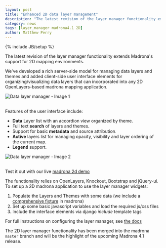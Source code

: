 ```yaml
---
layout: post
title: "Enhanced 2D data layer management"
description: "The latest revision of the layer manager functionality extends Madrona's support for 2D mapping environments" 
category: news
tags: [layer_manager madrona4.1 2D]
author: Matthew Perry
---
```

{% include JB/setup %}

The latest revision of the layer manager functionality extends Madrona's support for 2D mapping environments. 

We've developed a rich server-side model for managing data layers and themes and added client-side user interface elements for organizing/visualizing data layers that can incorporated into any 2D OpenLayers-based madrona mapping application.

<div class='thumbnail thumb-wrap'>
    <img src='{{BASE_PATH}}/assets/img/news/layer_manager1.png' alt='Data layer manager - Image 1' />
</div>
<br/>

Features of the user interface include:
* **Data** Layer list with an accordion view organized by theme.
* Full text **search** of layers and themes.
* Support for basic **metadata** and source attribution.
* **Active** layers list for managing opacity, visibility and layer ordering of the current map.
* **Legend** support. 

<div class='thumbnail thumb-wrap'>
    <img src='{{BASE_PATH}}/assets/img/news/layer_manager2.png' alt='Data layer manager - Image 2' />
</div>
<br/>

Test it out with our live [madrona 2d demo](http://madrona2d.labs.ecotrust.org/layer_manager/demo/)

The functionality relies on OpenLayers, Knockout, Bootstrap and jQuery-ui. To set up a 2D madrona application to use the layer manager widgets:

1. Populate the Layers and Themes with some data (we include a [comprehensive fixture](https://github.com/Ecotrust/madrona/blob/master/madrona/layer_manager/fixtures/base_layers.json) in madrona)
2. Set up some basic javascript variables and load the required js/css files
3. Include the interface elements via django *include* template tags

For full instructions on configuring the layer manager, see [the docs](http://ecotrust.github.com/madrona/docs/layer_manager.html)

The 2D layer manager functionality has been merged into the madrona `master` branch and will be the highlight of the upcoming Madrona 4.1 release. 

